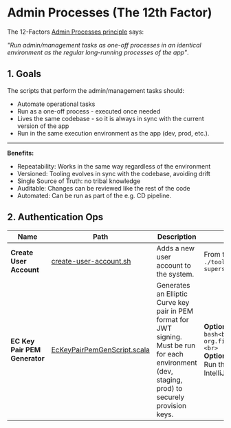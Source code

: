 # Admin Processes (The 12th Factor)

The 12-Factors [Admin Processes principle](https://12factor.net/admin-processes) says:

   _"Run admin/management tasks as one-off processes in an identical environment as the regular long-running processes of the app"_.


## 1. Goals

The scripts that perform the admin/management tasks should:
 * Automate operational tasks
 * Run as a one-off process - executed once needed
 * Lives the same codebase - so it is always in sync with the current version of the app
 * Run in the same execution environment as the app (dev, prod, etc.).

---

**Benefits:**

  * Repeatability: Works in the same way regardless of the environment
  * Versioned: Tooling evolves in sync with the codebase, avoiding drift
  * Single Source of Truth: no tribal knowledge
  * Auditable: Changes can be reviewed like the rest of the code
  * Automated: Can be run as part of the e.g. CD pipeline.


## 2. Authentication Ops

| Name | Path | Description | How to Execute |
|------|------|-------------|----------------|
| **Create User Account** | [create-user-account.sh](/tools/admin/users/create-user-account.sh) | Adds a new user account to the system. | From terminal: <br>```./tools/admin/users/create-user-account.sh alice supersecret<br>``` |
| **EC Key Pair PEM Generator** | [EcKeyPairPemGenScript.scala](/auth/src/main/scala/org/fiume/sketch/auth/scripts/EcKeyPairPemGenScript.scala) | Generates an Elliptic Curve key pair in PEM format for JWT signing. Must be run for each environment (dev, staging, prod) to securely provision keys. | **Option 1: sbt** <br>```bash<br>sbt "auth/runMain org.fiume.sketch.auth.scripts.EcKeyPairPemGenScript"<br>```<br>**Option 2: IDE** <br>Run the `EcKeyPairPemGenScript` object directly from IntelliJ or another Scala IDE. |
